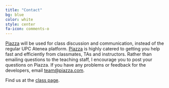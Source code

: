 ```yaml
---
title: "Contact"
bg: blue
color: white
style: center
fa-icon: comments-o
---
```


[Piazza](https://piazza.com) will be used for class discussion and communication, instead of the regular UPC Atenea platform. [Piazza](https://piazza.com) is highly catered to getting you help fast and efficiently from classmates, TAs and instructors. Rather than emailing questions to the teaching staff, I encourage you to post your questions on Piazza. If you have any problems or feedback for the developers, email team@piazza.com.

Find us at the [class page](piazza.com/upc/summer2017/230360/home).
